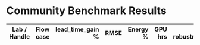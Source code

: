 # Community Benchmark Results

| Lab / Handle | Flow case | lead_time_gain % | RMSE | Energy % | GPU hrs | Re-robustness |
|--------------|-----------|-----------------:|------:|---------:|--------:|--------------:|
<!-- add rows via PR -->
